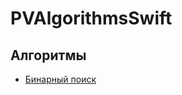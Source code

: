 # PVAlgorithmsSwift

## Алгоритмы
* [Бинарный поиск](https://github.com/PollyVern/PVAlgorithmsSwift/blob/main/Algorithms/BinarySearch.md)
